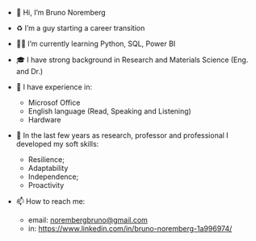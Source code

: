 - 👋 Hi, I’m Bruno Noremberg
- ♻️ I’m a guy starting a career transition
- 👨‍💻 I’m currently learning Python, SQL, Power BI
- 🎓 I have strong background in Research and Materials Science (Eng. and Dr.)
- 📁 I have experience in:
   - Microsof Office
   - English language (Read, Speaking and Listening)
   - Hardware

- 🧠 In the last few years as research, professor and professional I developed my soft skills:
   - Resilience;
   - Adaptability
   - Independence;
   - Proactivity

- 📫 How to reach me:
   - email: norembergbruno@gmail.com 
   - in: https://www.linkedin.com/in/bruno-noremberg-1a996974/
   
  

<!---
89bruno/89bruno is a ✨ special ✨ repository because its `README.md` (this file) appears on your GitHub profile.
You can click the Preview link to take a look at your changes.
--->
